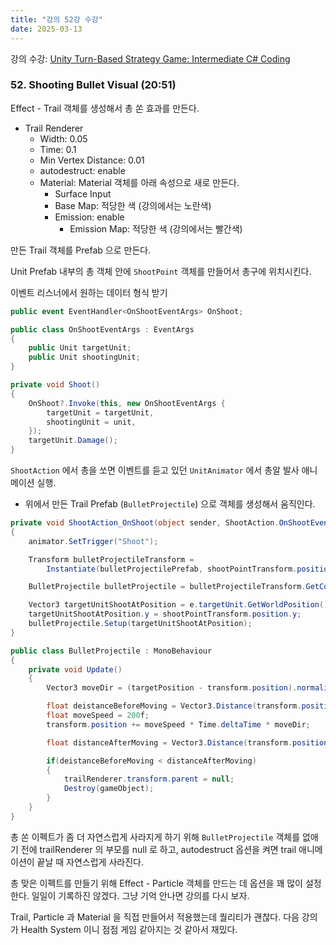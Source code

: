 ```yaml
---
title: "강의 52강 수강"
date: 2025-03-13
---
```


강의 수강: [Unity Turn-Based Strategy Game: Intermediate C# Coding](https://www.udemy.com/course/unity-turn-based-strategy/)

### 52. Shooting Bullet Visual (20:51)

Effect - Trail 객체를 생성해서 총 쏜 효과를 만든다.

- Trail Renderer
  - Width: 0.05
  - Time: 0.1
  - Min Vertex Distance: 0.01
  - autodestruct: enable
  - Material: Material 객체를 아래 속성으로 새로 만든다.
    - Surface Input
    - Base Map: 적당한 색 (강의에서는 노란색)
    - Emission: enable
      - Emission Map: 적당한 색 (강의에서는 빨간색)

만든 Trail 객체를 Prefab 으로 만든다.

Unit Prefab 내부의 총 객체 안에 `ShootPoint` 객체를 만들어서 총구에 위치시킨다.

이벤트 리스너에서 원하는 데이터 형식 받기

```c#
public event EventHandler<OnShootEventArgs> OnShoot;

public class OnShootEventArgs : EventArgs
{
    public Unit targetUnit;
    public Unit shootingUnit;
}

private void Shoot()
{
    OnShoot?.Invoke(this, new OnShootEventArgs {
        targetUnit = targetUnit,
        shootingUnit = unit,
    });
    targetUnit.Damage();
}
```

`ShootAction` 에서 총을 쏘면 이벤트를 듣고 있던 `UnitAnimator` 에서 총알 발사 애니메이션 실행.
- 위에서 만든 Trail Prefab (`BulletProjectile`) 으로 객체를 생성해서 움직인다.

```c#
private void ShootAction_OnShoot(object sender, ShootAction.OnShootEventArgs e)
{
    animator.SetTrigger("Shoot");

    Transform bulletProjectileTransform =
        Instantiate(bulletProjectilePrefab, shootPointTransform.position, Quaternion.identity);

    BulletProjectile bulletProjectile = bulletProjectileTransform.GetComponent<BulletProjectile>();

    Vector3 targetUnitShootAtPosition = e.targetUnit.GetWorldPosition();
    targetUnitShootAtPosition.y = shootPointTransform.position.y;
    bulletProjectile.Setup(targetUnitShootAtPosition);
}

public class BulletProjectile : MonoBehaviour
{
    private void Update()
    {
        Vector3 moveDir = (targetPosition - transform.position).normalized;

        float deistanceBeforeMoving = Vector3.Distance(transform.position, targetPosition);
        float moveSpeed = 200f;
        transform.position += moveSpeed * Time.deltaTime * moveDir;

        float distanceAfterMoving = Vector3.Distance(transform.position, targetPosition);

        if(deistanceBeforeMoving < distanceAfterMoving)
        {
            trailRenderer.transform.parent = null;
            Destroy(gameObject);
        }
    }
}
```

총 쏜 이펙트가 좀 더 자연스럽게 사라지게 하기 위해 `BulletProjectile` 객체를 없애기 전에 trailRenderer 의 부모를 null 로 하고, autodestruct 옵션을 켜면 trail 애니메이션이 끝날 때 자연스럽게 사라진다.

총 맞은 이펙트를 만들기 위해 Effect - Particle 객체를 만드는 데 옵션을 꽤 많이 설정한다. 일일이 기록하진 않겠다. 그냥 기억 안나면 강의를 다시 보자.

Trail, Particle 과 Material 을 직접 만들어서 적용했는데 퀄리티가 괜찮다. 다음 강의가 Health System 이니 점점 게임 같아지는 것 같아서 재밌다.
